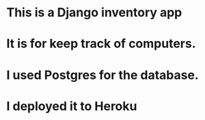 # This is a Django inventory app
# It is for keep track of computers.
# I used Postgres for the database.
# I deployed it to Heroku 
